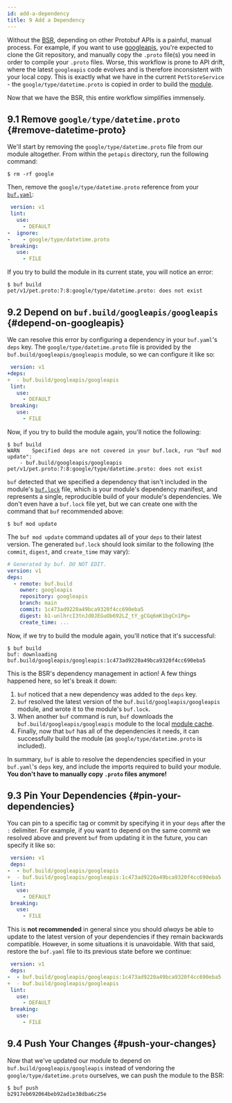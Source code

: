 ```yaml
---
id: add-a-dependency
title: 9 Add a Dependency
---
```


Without the [BSR](../bsr/overview.md), depending on other Protobuf APIs is a painful, manual process.
For example, if you want to use [googleapis](https://github.com/googleapis/googleapis),
you're expected to clone the Git repository, and manually copy the `.proto` file(s) you
need in order to compile your `.proto` files. Worse, this workflow is prone to API drift,
where the latest `googleapis` code evolves and is therefore inconsistent with
your local copy. This is exactly what we have in the current `PetStoreService` - the
`google/type/datetime.proto` is copied in order to build the [module](../bsr/overview.md#module).

Now that we have the BSR, this entire workflow simplifies immensely.

## 9.1 Remove `google/type/datetime.proto` {#remove-datetime-proto}

We'll start by removing the `google/type/datetime.proto` file from our module altogether.
From within the `petapis` directory, run the following command:

```terminal
$ rm -rf google
```

Then, remove the `google/type/datetime.proto` reference from your [`buf.yaml`](../configuration/v1/buf-yaml.md):

```yaml title="buf.yaml" {5-6}
 version: v1
 lint:
   use:
     - DEFAULT
-  ignore:
-    - google/type/datetime.proto
 breaking:
   use:
     - FILE
```

If you try to build the module in its current state, you will notice an error:

```terminal
$ buf build
pet/v1/pet.proto:7:8:google/type/datetime.proto: does not exist
```

## 9.2 Depend on `buf.build/googleapis/googleapis` {#depend-on-googleapis}

We can resolve this error by configuring a dependency in your `buf.yaml`'s `deps` key.
The `google/type/datetime.proto` file is provided by the `buf.build/googleapis/googleapis`
module, so we can configure it like so:

```yaml title="buf.yaml" {2-3}
 version: v1
+deps:
+  - buf.build/googleapis/googleapis
 lint:
   use:
     - DEFAULT
 breaking:
   use:
     - FILE
```

Now, if you try to build the module again, you'll notice the following:

```terminal
$ buf build
WARN	Specified deps are not covered in your buf.lock, run "buf mod update":
	- buf.build/googleapis/googleapis
pet/v1/pet.proto:7:8:google/type/datetime.proto: does not exist
```

`buf` detected that we specified a dependency that isn't included in the module's [`buf.lock`](../configuration/v1/buf-lock.md)
file, which is your module's dependency manifest, and represents a single, reproducible build
of your module's dependencies. We don't even have a `buf.lock` file yet, but we can create one with
the command that `buf` recommended above:

```terminal
$ buf mod update
```

The `buf mod update` command updates all of your `deps` to their latest version. The generated `buf.lock`
should look similar to the following (the `commit`, `digest`, and `create_time` may vary):

```yaml title="buf.lock"
# Generated by buf. DO NOT EDIT.
version: v1
deps:
  - remote: buf.build
    owner: googleapis
    repository: googleapis
    branch: main
    commit: 1c473ad9220a49bca9320f4cc690eba5
    digest: b1-unlhrcI3tnJd0JEGuOb692LZ_tY_gCGq6mK1bgCn1Pg=
    create_time: ...
```

Now, if we try to build the module again, you'll notice that it's successful:

```terminal
$ buf build
buf: downloading buf.build/googleapis/googleapis:1c473ad9220a49bca9320f4cc690eba5
```

This is the BSR's dependency management in action! A few things happened here, so let's break it down:

  1. `buf` noticed that a new dependency was added to the `deps` key.
  2. `buf` resolved the latest version of the `buf.build/googleapis/googleapis` module, and wrote it to the
      module's `buf.lock`.
  3. When another `buf` command is run, `buf` downloads the `buf.build/googleapis/googleapis` module to the
     local [module cache](../bsr/overview.md#module-cache).
  4. Finally, now that `buf` has all of the dependencies it needs, it can successfully build the module
     (as `google/type/datetime.proto` is included).

In summary, `buf` is able to resolve the dependencies specified in your `buf.yaml`'s `deps` key, and include
the imports required to build your module. **You don't have to manually copy `.proto` files anymore!**

## 9.3 Pin Your Dependencies {#pin-your-dependencies}

You can pin to a specific tag or commit by specifying it in your `deps` after the `:` delimiter. For example,
if you want to depend on the same commit we resolved above and prevent `buf` from updating it in the future,
you can specify it like so:

```yaml title="buf.yaml" {3-4}
 version: v1
 deps:
-  - buf.build/googleapis/googleapis
+  - buf.build/googleapis/googleapis:1c473ad9220a49bca9320f4cc690eba5
 lint:
   use:
     - DEFAULT
 breaking:
   use:
     - FILE
```

This is **not recommended** in general since you should _always_ be able to update to the latest version of
your dependencies if they remain backwards compatible. However, in some situations it is unavoidable.
With that said, restore the `buf.yaml` file to its previous state before we continue:

```yaml title="buf.yaml" {3-4}
 version: v1
 deps:
-  - buf.build/googleapis/googleapis:1c473ad9220a49bca9320f4cc690eba5
+  - buf.build/googleapis/googleapis
 lint:
   use:
     - DEFAULT
 breaking:
   use:
     - FILE
```

## 9.4 Push Your Changes {#push-your-changes}

Now that we've updated our module to depend on `buf.build/googleapis/googleapis` instead of vendoring
the `google/type/datetime.proto` ourselves, we can push the module to the BSR:

```terminal
$ buf push
b2917eb692064beb92ad1e38dba6c25e
```

